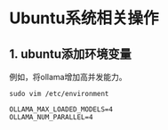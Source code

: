# Ubuntu系统相关操作

## 1. ubuntu添加环境变量
例如，将ollama增加高并发能力。
```shell
sudo vim /etc/environment

OLLAMA_MAX_LOADED_MODELS=4
OLLAMA_NUM_PARALLEL=4
```

